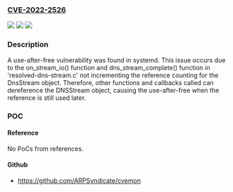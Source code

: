 ### [CVE-2022-2526](https://cve.mitre.org/cgi-bin/cvename.cgi?name=CVE-2022-2526)
![](https://img.shields.io/static/v1?label=Product&message=systemd-resolved&color=blue)
![](https://img.shields.io/static/v1?label=Version&message=n%2Fa&color=blue)
![](https://img.shields.io/static/v1?label=Vulnerability&message=CWE-416&color=brighgreen)

### Description

A use-after-free vulnerability was found in systemd. This issue occurs due to the on_stream_io() function and dns_stream_complete() function in 'resolved-dns-stream.c' not incrementing the reference counting for the DnsStream object. Therefore, other functions and callbacks called can dereference the DNSStream object, causing the use-after-free when the reference is still used later.

### POC

#### Reference
No PoCs from references.

#### Github
- https://github.com/ARPSyndicate/cvemon

